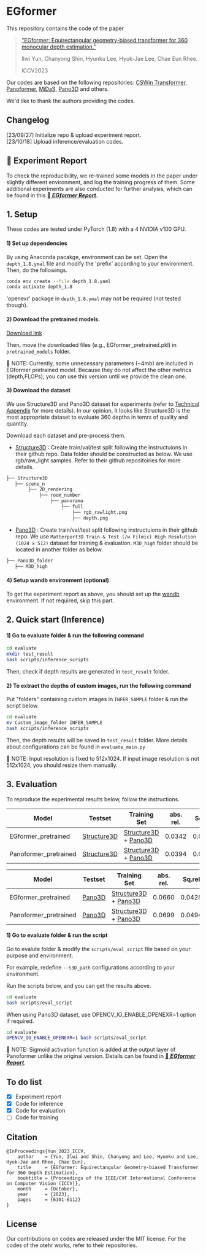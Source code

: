 # EGformer

This repository contains the code of the paper 
>["EGformer: Equirectangular geometry-biased transformer for 360 monocular depth estimation."](https://arxiv.org/abs/2304.07803)  
>
>Ilwi Yun, Chanyong Shin, Hyunku Lee, Hyuk-Jae Lee, Chae Eun Rhee.
>
>ICCV2023


Our codes are based on the following repositories: [CSWin Transformer](https://github.com/microsoft/CSWin-Transformer), [Panoformer](https://github.com/zhijieshen-bjtu/PanoFormer), [MiDaS](https://github.com/isl-org/MiDaS), [Pano3D](https://github.com/VCL3D/Pano3D) and others.

We'd like to thank the authors providing the codes.


## Changelog

[23/09/27] Initialize repo & upload experiment report.<br> 
[23/10/18] Upload inference/evaluation codes.

## :blue_book: Experiment Report 
To check the reproducibility, we re-trained some models in the paper under slightly different environment, and log the training progress of them. 
Some additional experiments are also conducted for further analysis, which can be found in this [:blue_book: ***EGformer Report***](https://api.wandb.ai/links/yuniw/21nqqyl8). 

## 1. Setup

These codes are tested under PyTorch (1.8) with a 4 NVIDIA v100 GPU.

#### 1) Set up dependencies
By using Anaconda pacakge, environment can be set. Open the `depth_1.8.ymal` file and modify the 'prefix' according to your environment. Then, do the followings.

~~~bash
conda env create --file depth_1.8.yaml
conda activate depth_1.8
~~~

'openexr' package in `depth_1.8.ymal` may not be required (not tested though).

#### 2) Download the pretrained models.
[Download link](https://drive.google.com/drive/folders/15L5RviWqd63TS1L3gwxqggiEgkZS5Yjg?usp=drive_link) 

Then, move the downloaded files (e.g., EGformer_pretrained.pkl) in `pretrained_models` folder.

🔔 NOTE: Currently, some unnecessary parameters (~4mb) are included in EGformer pretrained model. Because they do not affect the other metrics (depth,FLOPs), you can use this version until we provide the clean one.

#### 3) Download the dataset
We use Structure3D and Pano3D dataset for experiments (refer to [Technical Appendix](https://openaccess.thecvf.com/content/ICCV2023/supplemental/Yun_EGformer_Equirectangular_Geometry-biased_ICCV_2023_supplemental.pdf) for more details). 
In our opinion, it looks like Structure3D is the most appropriate dataset to evaluate 360 depths in temrs of quality and quantity. 

Download each dataset and pre-process them. 

* [Structure3D](https://github.com/bertjiazheng/Structured3D) : Create train/val/test split following the instructuions in their github repo. Data folder should be constructed as below.  We use rgb/raw_light samples. Refer to their github repositoiries for more details.

```bash
├── Structure3D
   ├── scene_n
        ├── 2D_rendering
            ├── room_number
                ├── panorama
                    ├── full
                        ├── rgb_rawlight.png
                        ├── depth.png
``` 

* [Pano3D](https://github.com/VCL3D/Pano3D) : Create train/val/test split following instructuions in their github repo. We use `Matterport3D Train & Test (/w Filmic) High Resolution (1024 x 512)` dataset for training & evaluation.
`M3D_high` folder should be located in another folder as below.

```bash
├── Pano3D_folder
   ├── M3D_high
``` 
#### 4) Setup wandb environment (optional)
To get the experiment report as above, you should set up the [wandb](https://wandb.ai/site) environment.
If not required, skip this part.

## 2. Quick start (Inference)

#### 1) Go to evaluate folder & run the following command
~~~bash
cd evaluate
mkdir test_result
bash scripts/inference_scripts
~~~

Then, check if depth results are generated in `test_result` folder.

#### 2) To extract the depths of custom images, run the following command
Put "folders" containing custom images in `INFER_SAMPLE` folder & run the script below.
~~~bash
cd evaluate
mv Custom_image_folder INFER_SAMPLE
bash scripts/inference_scripts
~~~

Then, the depth results will be saved in `test_result` folder. More details about configurations can be found in `evaluate_main.py`

🔔 NOTE: Input resolution is fixed to 512x1024. If input image resolution is not 512x1024, you should resize them manually.


## 3.  Evaluation
To reproduce the experimental results below, follow the instructions. 

| Model               | Testset | Training Set | abs. rel. |Sq.rel |RMS | delta < 1.25  |
|---------------------|--------------------------|--------------------------|-----------------|------|------|----------------|
| EGformer_pretrained     | [Structure3D](https://github.com/bertjiazheng/Structured3D)|  [Structure3D](https://github.com/bertjiazheng/Structured3D) + [Pano3D](https://github.com/VCL3D/Pano3D) | 0.0342    | 0.0279     | 0.2756 |0.9810|
| Panoformer_pretrained    |[Structure3D](https://github.com/bertjiazheng/Structured3D) | [Structure3D](https://github.com/bertjiazheng/Structured3D) + [Pano3D](https://github.com/VCL3D/Pano3D) | 0.0394  | 0.0346     | 0.2960|0.9781|

| Model               | Testset | Training Set | abs. rel. |Sq.rel |RMS | delta < 1.25  |
|---------------------|--------------------------|--------------------------|-----------------|------|------|----------------|
| EGformer_pretrained     | [Pano3D](https://github.com/VCL3D/Pano3D)  |  [Structure3D](https://github.com/bertjiazheng/Structured3D) + [Pano3D](https://github.com/VCL3D/Pano3D) | 0.0660    | 0.0428     | 0.3874 |0.9503|
| Panoformer_pretrained    |[Pano3D](https://github.com/VCL3D/Pano3D) | [Structure3D](https://github.com/bertjiazheng/Structured3D) + [Pano3D](https://github.com/VCL3D/Pano3D) | 0.0699  | 0.0494     | 0.4046|0.9436|


####  1) Go to evaluate folder & run the script
Go to evalute folder & modify the `scripts/eval_script` file based on your purpose and environment.

For example, redefine `--S3D_path` configurations according to your environment. 

Run the scripts below, and you can get the results above.

~~~bash
cd evaluate
bash scripts/eval_script
~~~

When using Pano3D dataset, use OPENCV_IO_ENABLE_OPENEXR=1 option if required.

~~~bash
cd evaluate
OPENCV_IO_ENABLE_OPENEXR=1 bash scripts/eval_script
~~~

🔔 NOTE: Sigmoid activation function is added at the output layer of Panoformer unlike the original version. Details can be found in [:blue_book: ***EGformer Report***](https://api.wandb.ai/links/yuniw/21nqqyl8).




## To do list
- [x] Experiment report  
- [x] Code for inference  
- [x] Code for evaluation 
- [ ] Code for training

## Citation
```
@InProceedings{Yun_2023_ICCV,
    author    = {Yun, Ilwi and Shin, Chanyong and Lee, Hyunku and Lee, Hyuk-Jae and Rhee, Chae Eun},
    title     = {EGformer: Equirectangular Geometry-biased Transformer for 360 Depth Estimation},
    booktitle = {Proceedings of the IEEE/CVF International Conference on Computer Vision (ICCV)},
    month     = {October},
    year      = {2023},
    pages     = {6101-6112}
}
```
## License
Our contributions on codes are released under the MIT license. For the codes of the otehr works, refer to their repositories.
